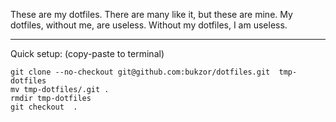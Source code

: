 These are my dotfiles. There are many like it, but these are mine.
My dotfiles, without me, are useless. Without my dotfiles, I am useless.

---

Quick setup: (copy-paste to terminal)

    git clone --no-checkout git@github.com:bukzor/dotfiles.git  tmp-dotfiles
    mv tmp-dotfiles/.git .
    rmdir tmp-dotfiles
    git checkout  .
